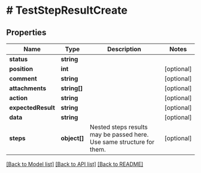 # # TestStepResultCreate

## Properties

Name | Type | Description | Notes
------------ | ------------- | ------------- | -------------
**status** | **string** |  |
**position** | **int** |  | [optional]
**comment** | **string** |  | [optional]
**attachments** | **string[]** |  | [optional]
**action** | **string** |  | [optional]
**expectedResult** | **string** |  | [optional]
**data** | **string** |  | [optional]
**steps** | **object[]** | Nested steps results may be passed here. Use same structure for them. | [optional]

[[Back to Model list]](../../README.md#models) [[Back to API list]](../../README.md#endpoints) [[Back to README]](../../README.md)
